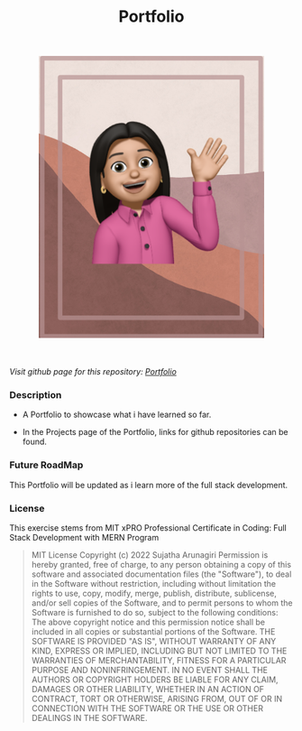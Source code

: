 <h1 align="center">Portfolio</h1>
<br>
<br>

<div align="center" id="top"> 
<img src = "./images/about.png" width='400'/>
</div>

<br>
<br>

*Visit github page for this repository: [Portfolio](https://suja-codes.github.io/portfolio/)*

### Description 

- A Portfolio to showcase what i have learned so far.

- In the Projects page of the Portfolio, links for github repositories can be found. 


### Future RoadMap

This Portfolio will be updated as i learn more of the full stack development.

  
### License

This exercise stems from MIT xPRO Professional Certificate in Coding: Full Stack Development with MERN Program

> MIT License
> Copyright (c) 2022 Sujatha Arunagiri
> Permission is hereby granted, free of charge, to any person obtaining a copy
> of this software and associated documentation files (the "Software"), to deal
> in the Software without restriction, including without limitation the rights
> to use, copy, modify, merge, publish, distribute, sublicense, and/or sell
> copies of the Software, and to permit persons to whom the Software is
> furnished to do so, subject to the following conditions:
> The above copyright notice and this permission notice shall be included in all
> copies or substantial portions of the Software.
> THE SOFTWARE IS PROVIDED "AS IS", WITHOUT WARRANTY OF ANY KIND, EXPRESS OR
> IMPLIED, INCLUDING BUT NOT LIMITED TO THE WARRANTIES OF MERCHANTABILITY,
> FITNESS FOR A PARTICULAR PURPOSE AND NONINFRINGEMENT. IN NO EVENT SHALL THE
> AUTHORS OR COPYRIGHT HOLDERS BE LIABLE FOR ANY CLAIM, DAMAGES OR OTHER
> LIABILITY, WHETHER IN AN ACTION OF CONTRACT, TORT OR OTHERWISE, ARISING FROM,
> OUT OF OR IN CONNECTION WITH THE SOFTWARE OR THE USE OR OTHER DEALINGS IN THE
> SOFTWARE.
